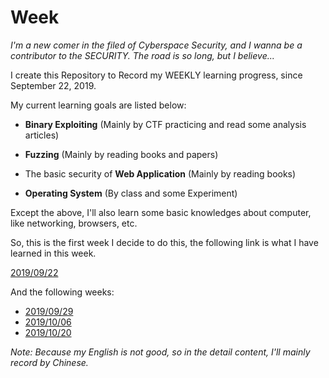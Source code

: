 # Week

*I'm a new comer in the filed of Cyberspace Security, and I wanna be a contributor to the SECURITY. The road is so long, but I believe...*

I create this Repository to Record my WEEKLY learning progress, since September 22, 2019.

My current learning goals are listed below:

* **Binary Exploiting** (Mainly by CTF practicing and read some analysis articles)

* **Fuzzing** (Mainly by reading books and papers)

* The basic security of **Web Application** (Mainly by reading books)

* **Operating System** (By class and some Experiment)

Except the above, I'll also learn some basic knowledges about computer, like networking, browsers, etc.

So, this is the first week I decide to do this, the following link is what I have learned in this week.

[2019/09/22](./2019/09/22/)

And the following weeks:

* [2019/09/29](./2019/09/29/)
* [2019/10/06](./2019/10/06/)
* [2019/10/20](./2019/10/20/)

*Note: Because my English is not good, so in the detail content, I'll mainly record by Chinese.*
